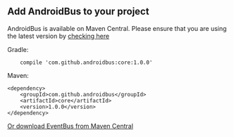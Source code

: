 Add AndroidBus to your project
----------------------------
AndroidBus is available on Maven Central. Please ensure that you are using the latest version by [checking here](http://search.maven.org/#search%7Cga%7C1%7Cg%3A%22com.github.androidbus%22%20AND%20a%3A%22core%22)

Gradle:
```
    compile 'com.github.androidbus:core:1.0.0'
```

Maven:
```
<dependency>
    <groupId>com.github.androidbus</groupId>
    <artifactId>core</artifactId>
    <version>1.0.0</version>
</dependency>
```

[Or download EventBus from Maven Central](http://search.maven.org/#search%7Cga%7C1%7Cg%3A%22com.github.androidbus%22%20AND%20a%3A%22core%22)